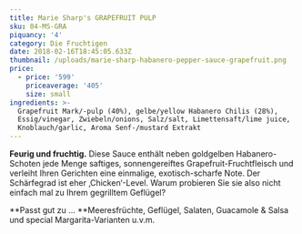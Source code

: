 ```yaml
---
title: Marie Sharp's GRAPEFRUIT PULP
sku: 04-MS-GRA
piquancy: '4'
category: Die Fruchtigen
date: 2018-02-16T18:45:05.633Z
thumbnail: /uploads/marie-sharp-habanero-pepper-sauce-grapefruit.png
price:
  - price: '599'
    priceaverage: '405'
    size: small
ingredients: >-
  Grapefruit Mark/-pulp (40%), gelbe/yellow Habanero Chilis (28%),
  Essig/vinegar, Zwiebeln/onions, Salz/salt, Limettensaft/lime juice,
  Knoblauch/garlic, Aroma Senf-/mustard Extrakt
---
```

**Feurig und fruchtig.** Diese Sauce enthält neben goldgelben Habanero-Schoten jede Menge saftiges, sonnengereiftes Grapefruit-Fruchtfleisch und verleiht Ihren Gerichten eine einmalige, exotisch-scharfe Note. Der Schärfegrad ist eher ‚Chicken‘-Level. Warum probieren Sie sie also nicht einfach mal zu Ihrem gegrilltem Geflügel? 



**Passt gut zu ... **Meeresfrüchte, Geflügel, Salaten, Guacamole & Salsa und special Margarita-Varianten u.v.m.
